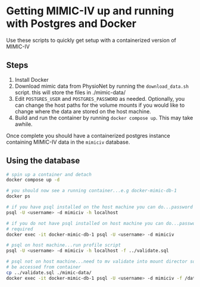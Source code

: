 # Getting MIMIC-IV up and running with Postgres and Docker
Use these scripts to quickly get setup with a containerized version of MIMIC-IV

## Steps
1. Install Docker
2. Download mimic data from PhysioNet by running the `download_data.sh` script. this will store the files in ./mimic-data/
3. Edit `POSTGRES_USER` and `POSTGRES_PASSWORD` as needed. Optionally, you can
   change the host paths for the volume mounts if you would like to change where
   the data are stored on the host machine.
4. Build and run the container by running `docker compose up`. This may take awhile. 

Once complete you should have a containerized postgres instance containing MIMIC-IV data in the `mimiciv` database.

## Using the database

```bash
# spin up a container and detach
docker compose up -d

# you should now see a running container...e.g docker-mimic-db-1
docker ps

# if you have psql installed on the host machine you can do...password required
psql -U <username> -d mimiciv -h localhost

# if you do not have psql installed on host machine you can do...password not
# required
docker exec -it docker-mimic-db-1 psql -U <username> -d mimiciv

# psql on host machine...run profile script
psql -U <username> -d mimiciv -h localhost -f ../validate.sql

# psql not on host machine...need to mv validate into mount director so it can
# be accessed from container
cp ../validate.sql ./mimic-data/
docker exec -it docker-mimic-db-1 psql -U <username> -d mimiciv -f /data/validate.sql
```

